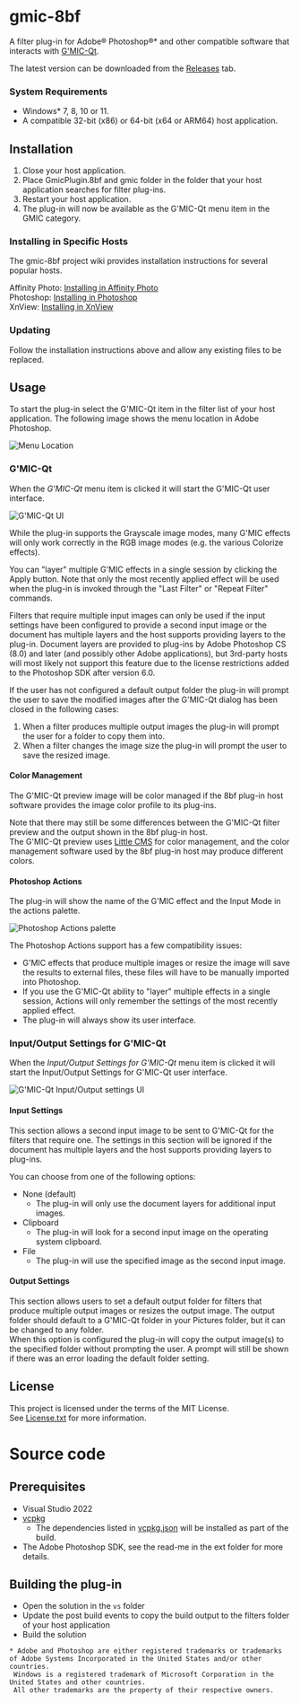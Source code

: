 # gmic-8bf

A filter plug-in for Adobe® Photoshop®* and other compatible software that interacts with [G'MIC-Qt](https://github.com/c-koi/gmic-qt).

The latest version can be downloaded from the [Releases](https://github.com/0xC0000054/gmic-8bf/releases) tab.

### System Requirements

* Windows* 7, 8, 10 or 11.
* A compatible 32-bit (x86) or 64-bit (x64 or ARM64) host application.

## Installation

1. Close your host application.
2. Place GmicPlugin.8bf and gmic folder in the folder that your host application searches for filter plug-ins.
3. Restart your host application.
4. The plug-in will now be available as the G'MIC-Qt menu item in the GMIC category.

### Installing in Specific Hosts

The gmic-8bf project wiki provides installation instructions for several popular hosts.

Affinity Photo: [Installing in Affinity Photo](https://github.com/0xC0000054/gmic-8bf/wiki/Installing-in-Affinity-Photo)   
Photoshop: [Installing in Photoshop](https://github.com/0xC0000054/gmic-8bf/wiki/Installing-in-Photoshop)       
XnView: [Installing in XnView](https://github.com/0xC0000054/gmic-8bf/wiki/Installing-in-XnView)   

### Updating

Follow the installation instructions above and allow any existing files to be replaced. 

## Usage

To start the plug-in select the G'MIC-Qt item in the filter list of your host application.
The following image shows the menu location in Adobe Photoshop.

![Menu Location](images/MenuLocation.png)

### G'MIC-Qt

When the *G'MIC-Qt* menu item is clicked it will start the G'MIC-Qt user interface.

![G'MIC-Qt UI](images/GmicQt-UI-Small.png)

While the plug-in supports the Grayscale image modes, many G'MIC effects will only work correctly in the RGB image modes
(e.g. the various Colorize effects).

You can "layer" multiple G'MIC effects in a single session by clicking the Apply button.
Note that only the most recently applied effect will be used when the plug-in is invoked
through the "Last Filter" or "Repeat Filter" commands.

Filters that require multiple input images can only be used if the input settings have been configured to provide a
second input image or the document has multiple layers and the host supports providing layers to the plug-in.
Document layers are provided to plug-ins by Adobe Photoshop CS (8.0) and later (and possibly other Adobe applications), but 3rd-party
hosts will most likely not support this feature due to the license restrictions added to the Photoshop SDK after version 6.0.

If the user has not configured a default output folder the plug-in will prompt the user to save the modified images after the
G'MIC-Qt dialog has been closed in the following cases:

1. When a filter produces multiple output images the plug-in will prompt the user for a folder to copy them into.
2. When a filter changes the image size the plug-in will prompt the user to save the resized image.

#### Color Management

The G'MIC-Qt preview image will be color managed if the 8bf plug-in host software provides the image color profile to its plug-ins.

Note that there may still be some differences between the G'MIC-Qt filter preview and the output shown in the 8bf plug-in host.   
The G'MIC-Qt preview uses [Little CMS](https://github.com/mm2/Little-CMS) for color management, and the color management software used by the 8bf plug-in host may produce different colors.

#### Photoshop Actions

The plug-in will show the name of the G'MIC effect and the Input Mode in the actions palette. 

![Photoshop Actions palette](images/PhotoshopActions.png)

The Photoshop Actions support has a few compatibility issues:

- G'MIC effects that produce multiple images or resize the image will save the results to external files, these files will have to be manually imported into Photoshop.
- If you use the G'MIC-Qt ability to "layer" multiple effects in a single  session, Actions will only remember the settings of the most recently applied effect.
- The plug-in will always show its user interface.

### Input/Output Settings for G'MIC-Qt

When the *Input/Output Settings for G'MIC-Qt* menu item is clicked it will start the Input/Output Settings for G'MIC-Qt user interface.

![G'MIC-Qt Input/Output settings UI](images/GmicQtIOSettings-UI.png)

#### Input Settings

This section allows a second input image to be sent to G'MIC-Qt for the filters that require one.
The settings in this section will be ignored if the document has multiple layers and the host supports providing layers to plug-ins.

You can choose from one of the following options:

* None (default)
  * The plug-in will only use the document layers for additional input images.
* Clipboard
  * The plug-in will look for a second input image on the operating system clipboard.
* File
  * The plug-in will use the specified image as the second input image.

#### Output Settings

This section allows users to set a default output folder for filters that produce multiple output images or resizes the output image.
The output folder should default to a G'MIC-Qt folder in your Pictures folder, but it can be changed to any folder.   
When this option is configured the plug-in will copy the output image(s) to the specified folder without prompting the user.
A prompt will still be shown if there was an error loading the default folder setting.

## License

This project is licensed under the terms of the MIT License.   
See [License.txt](License.txt) for more information.

# Source code

## Prerequisites

* Visual Studio 2022
* [vcpkg](https://github.com/microsoft/vcpkg)
  * The dependencies listed in [vcpkg.json](vcpkg.json) will be installed as part of the build.
* The Adobe Photoshop SDK, see the read-me in the ext folder for more details.

## Building the plug-in

* Open the solution in the `vs` folder
* Update the post build events to copy the build output to the filters folder of your host application
* Build the solution

```
* Adobe and Photoshop are either registered trademarks or trademarks of Adobe Systems Incorporated in the United States and/or other countries.
 Windows is a registered trademark of Microsoft Corporation in the United States and other countries.   
 All other trademarks are the property of their respective owners.
```

